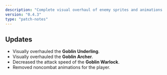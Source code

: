 ```yaml
---
description: "Complete visual overhaul of enemy sprites and animations for enhanced combat aesthetics and clarity."
version: "0.4.3"
type: "patch-notes"
---
```


## Updates

- Visually overhauled the **Goblin Underling**.
- Visually overhauled the **Goblin Archer**.
- Decreased the attack speed of the **Goblin Warlock**.
- Removed noncombat animations for the player.
